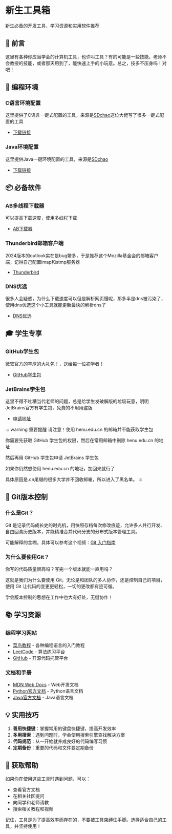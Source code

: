# 新生工具箱

新生必备的开发工具、学习资源和实用软件推荐

## 🎯 前言

这里有各种你应当学会的计算机工具，也许叫工具？有的可能是一些技能，老师不会教授的技能，或者那天用到了，能快速上手的小玩意。总之，技多不压身吗！对吧！

## 🔧 编程环境

### C语言环境配置
这里提供了C语言一键式配置的工具，来源是[SDchao](https://github.com/SDchao)这位大佬写了很多一键式配置的工具
- [下载链接](https://github.com/SDchao/AutoVsCEnv_WPF/releases/tag/V.1995)

### Java环境配置
这里提供Java一键环境配置的工具，来源是[SDchao](https://github.com/SDchao)
- [下载链接](https://github.com/SDchao/AutoVscJava/releases/tag/V1.3)

## 📦 必备软件

### AB多线程下载器
可以提高下载速度，使用多线程下载
- [AB下载器](https://github.com/amir1376/ab-download-manager/releases/tag/v1.4.4/)

### Thunderbird邮箱客户端
2024版本的outlook实在是bug繁多，于是推荐这个Mozilla基金会的邮箱客户端，记得自己配置imap和stmp服务器
- [Thunderbird](https://www.thunderbird.net/zh-CN/)

### DNS优选
很多人会疑惑，为什么下载速度可以但是解析网页慢呢，那多半是dns被污染了，使用dns优选这个小工具就能更新最快的解析dns了
- [DNS优选](https://www.lanzoux.com/DNS)

## 🎓 学生专享

### GitHub学生包
微软官方的丰厚的大礼包！，送给每一位初学者！
- [GitHub学生包](https://education.github.com/pack)

### JetBrains学生包
这里不得不吐糟当代老师的问题，总是给学生发破解版的垃圾玩意，明明JetBrains官方有学生包，免费的不用用盗版
- [申请地址](https://www.jetbrains.com.cn/community/education/#students)

::: warning 重要提醒
请注意！使用 henu.edu.cn 的邮箱并不能获取学生包

你需要先获取 GitHub 学生包的权限，然后在常用邮箱中删除 henu.edu.cn 的地址

然后再用 GitHub 学生包申请 JetBrains 学生包

如果你仍然想使用 henu.edu.cn 的地址，加回来就行了

具体原因是.cn尾缀的很多大学并不回收邮箱，所以进入了黑名单。
:::

## 🔗 Git版本控制

### 什么是Git？
Git 是记录代码成长史的时光机，用快照存档每次修改痕迹，允许多人并行开发、自由回溯历史版本，并能精准合并代码分支的分布式版本管理工具。

可能解释的含糊，具体可以参考这个视频：[Git 入门指南](https://www.bilibili.com/video/BV1gnQVYtEt2?vd_source=e8fae77eab2d47199082e338b603ebca)

### 为什么要使用Git？
你写的代码质量很高吗？写完一个版本就能一直用吗？

这就是我们为什么要使用 Git，无论是和团队的多人协作，还是控制自己的项目，使用 Git 让代码的变更更轻松，一切的更改都有迹可循。

学会版本控制的思想在工作中也大有好处，无缝协作！

## 📚 学习资源

### 编程学习网站
- [菜鸟教程](https://www.runoob.com/) - 各种编程语言的入门教程
- [LeetCode](https://leetcode.cn/) - 算法练习平台
- [GitHub](https://github.com/) - 开源代码托管平台

### 文档和手册
- [MDN Web Docs](https://developer.mozilla.org/zh-CN/) - Web开发文档
- [Python官方文档](https://docs.python.org/zh-cn/3/) - Python语言文档
- [Java官方文档](https://docs.oracle.com/javase/) - Java语言文档

## 💡 实用技巧

1. **善用快捷键**：掌握常用的键盘快捷键，提高开发效率
2. **多用搜索**：遇到问题时，学会使用搜索引擎查找解决方案
3. **代码规范**：从一开始就养成良好的代码编写习惯
4. **定期备份**：重要的代码和文件要定期备份

## 🤝 获取帮助

如果你在使用这些工具时遇到问题，可以：
- 查看官方文档
- 在相关社区提问
- 向同学和老师请教
- 搜索相关教程和视频

记住，工具是为了提高效率而存在的，不要被工具束缚住手脚。选择适合自己的工具，并坚持使用！
